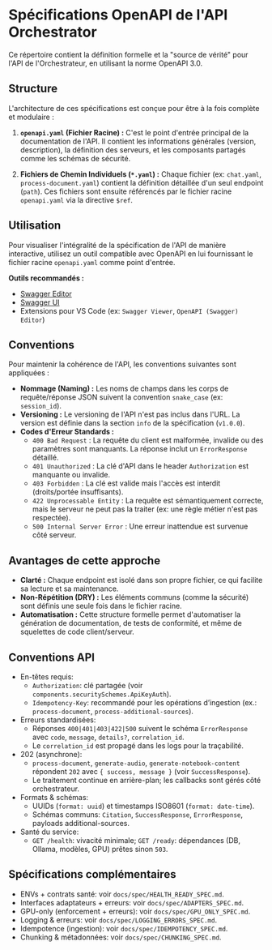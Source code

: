 # Spécifications OpenAPI de l'API Orchestrator

Ce répertoire contient la définition formelle et la "source de vérité" pour l'API de l'Orchestrateur, en utilisant la norme OpenAPI 3.0.

## Structure

L'architecture de ces spécifications est conçue pour être à la fois complète et modulaire :

1.  **`openapi.yaml` (Fichier Racine) :** C'est le point d'entrée principal de la documentation de l'API. Il contient les informations générales (version, description), la définition des serveurs, et les composants partagés comme les schémas de sécurité.

2.  **Fichiers de Chemin Individuels (`*.yaml`) :** Chaque fichier (ex: `chat.yaml`, `process-document.yaml`) contient la définition détaillée d'un seul endpoint (`path`). Ces fichiers sont ensuite référencés par le fichier racine `openapi.yaml` via la directive `$ref`.

## Utilisation

Pour visualiser l'intégralité de la spécification de l'API de manière interactive, utilisez un outil compatible avec OpenAPI en lui fournissant le fichier racine `openapi.yaml` comme point d'entrée.

**Outils recommandés :**
- [Swagger Editor](https://editor.swagger.io/)
- [Swagger UI](https://swagger.io/tools/swagger-ui/)
- Extensions pour VS Code (ex: `Swagger Viewer`, `OpenAPI (Swagger) Editor`)

## Conventions

Pour maintenir la cohérence de l'API, les conventions suivantes sont appliquées :

- **Nommage (Naming) :** Les noms de champs dans les corps de requête/réponse JSON suivent la convention `snake_case` (ex: `session_id`).
- **Versioning :** Le versioning de l'API n'est pas inclus dans l'URL. La version est définie dans la section `info` de la spécification (`v1.0.0`).
- **Codes d'Erreur Standards :**
  - `400 Bad Request` : La requête du client est malformée, invalide ou des paramètres sont manquants. La réponse inclut un `ErrorResponse` détaillé.
  - `401 Unauthorized` : La clé d'API dans le header `Authorization` est manquante ou invalide.
  - `403 Forbidden` : La clé est valide mais l'accès est interdit (droits/portée insuffisants).
  - `422 Unprocessable Entity` : La requête est sémantiquement correcte, mais le serveur ne peut pas la traiter (ex: une règle métier n'est pas respectée).
  - `500 Internal Server Error` : Une erreur inattendue est survenue côté serveur.

## Avantages de cette approche

- **Clarté :** Chaque endpoint est isolé dans son propre fichier, ce qui facilite sa lecture et sa maintenance.
- **Non-Répétition (DRY) :** Les éléments communs (comme la sécurité) sont définis une seule fois dans le fichier racine.
- **Automatisation :** Cette structure formelle permet d'automatiser la génération de documentation, de tests de conformité, et même de squelettes de code client/serveur.

## Conventions API

- En-têtes requis:
  - `Authorization`: clé partagée (voir `components.securitySchemes.ApiKeyAuth`).
  - `Idempotency-Key`: recommandé pour les opérations d’ingestion (ex.: `process-document`, `process-additional-sources`).
- Erreurs standardisées:
  - Réponses `400|401|403|422|500` suivent le schéma `ErrorResponse` avec `code`, `message`, `details?`, `correlation_id`.
  - Le `correlation_id` est propagé dans les logs pour la traçabilité.
- 202 (asynchrone):
  - `process-document`, `generate-audio`, `generate-notebook-content` répondent `202` avec `{ success, message }` (voir `SuccessResponse`).
  - Le traitement continue en arrière-plan; les callbacks sont gérés côté orchestrateur.
- Formats & schémas:
  - UUIDs (`format: uuid`) et timestamps ISO8601 (`format: date-time`).
  - Schémas communs: `Citation`, `SuccessResponse`, `ErrorResponse`, payloads additional-sources.
- Santé du service:
  - `GET /health`: vivacité minimale; `GET /ready`: dépendances (DB, Ollama, modèles, GPU) prêtes sinon `503`.

## Spécifications complémentaires

- ENVs + contrats santé: voir `docs/spec/HEALTH_READY_SPEC.md`.
- Interfaces adaptateurs + erreurs: voir `docs/spec/ADAPTERS_SPEC.md`.
- GPU-only (enforcement + erreurs): voir `docs/spec/GPU_ONLY_SPEC.md`.
- Logging & erreurs: voir `docs/spec/LOGGING_ERRORS_SPEC.md`.
- Idempotence (ingestion): voir `docs/spec/IDEMPOTENCY_SPEC.md`.
- Chunking & métadonnées: voir `docs/spec/CHUNKING_SPEC.md`.
